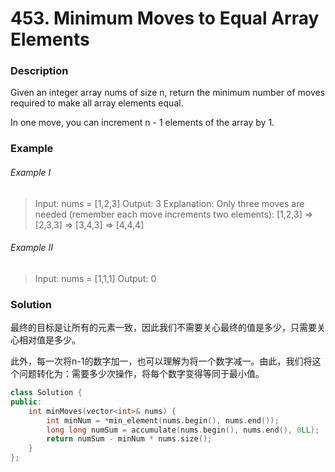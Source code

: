 # 453. Minimum Moves to Equal Array Elements

### Description

Given an integer array nums of size n, return the minimum number of moves required to make all array elements equal.

In one move, you can increment n - 1 elements of the array by 1.

### Example

###### Example I

> Input: nums = [1,2,3]
> Output: 3
> Explanation: Only three moves are needed (remember each move increments two elements):
> [1,2,3]  =>  [2,3,3]  =>  [3,4,3]  =>  [4,4,4]

###### Example II

> Input: nums = [1,1,1]
> Output: 0

### Solution

最终的目标是让所有的元素一致，因此我们不需要关心最终的值是多少，只需要关心相对值是多少。

此外，每一次将n-1的数字加一，也可以理解为将一个数字减一。由此，我们将这个问题转化为：需要多少次操作，将每个数字变得等同于最小值。

```c++
class Solution {
public:
    int minMoves(vector<int>& nums) {
        int minNum = *min_element(nums.begin(), nums.end());
        long long numSum = accumulate(nums.begin(), nums.end(), 0LL);
        return numSum - minNum * nums.size();
    }
};
```

